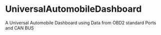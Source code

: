 # UniversalAutomobileDashboard
A Universal Automobile Dashboard using Data from OBD2 standard Ports and CAN BUS
